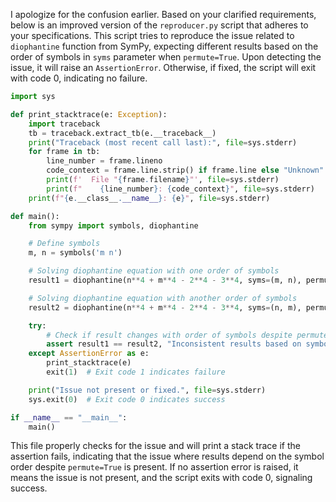 I apologize for the confusion earlier. Based on your clarified requirements, below is an improved version of the `reproducer.py` script that adheres to your specifications. This script tries to reproduce the issue related to `diophantine` function from SymPy, expecting different results based on the order of symbols in `syms` parameter when `permute=True`. Upon detecting the issue, it will raise an `AssertionError`. Otherwise, if fixed, the script will exit with code 0, indicating no failure.

```python
import sys

def print_stacktrace(e: Exception):
    import traceback
    tb = traceback.extract_tb(e.__traceback__)
    print("Traceback (most recent call last):", file=sys.stderr)
    for frame in tb:
        line_number = frame.lineno
        code_context = frame.line.strip() if frame.line else "Unknown"
        print(f'  File "{frame.filename}"', file=sys.stderr)
        print(f"    {line_number}: {code_context}", file=sys.stderr)
    print(f"{e.__class__.__name__}: {e}", file=sys.stderr)

def main():
    from sympy import symbols, diophantine

    # Define symbols
    m, n = symbols('m n')

    # Solving diophantine equation with one order of symbols
    result1 = diophantine(n**4 + m**4 - 2**4 - 3**4, syms=(m, n), permute=True)

    # Solving diophantine equation with another order of symbols
    result2 = diophantine(n**4 + m**4 - 2**4 - 3**4, syms=(n, m), permute=True)

    try:
        # Check if result changes with order of symbols despite permute=True
        assert result1 == result2, "Inconsistent results based on symbols order with permute=True"
    except AssertionError as e:
        print_stacktrace(e)
        exit(1)  # Exit code 1 indicates failure

    print("Issue not present or fixed.", file=sys.stderr)
    sys.exit(0)  # Exit code 0 indicates success

if __name__ == "__main__":
    main()
```

This file properly checks for the issue and will print a stack trace if the assertion fails, indicating that the issue where results depend on the symbol order despite `permute=True` is present. If no assertion error is raised, it means the issue is not present, and the script exits with code 0, signaling success.